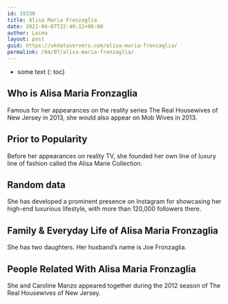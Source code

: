 ```yaml
---
id: 19330
title: Alisa Maria Fronzaglia
date: 2021-04-07T22:49:11+00:00
author: Laima
layout: post
guid: https://ukdataservers.com/alisa-maria-fronzaglia/
permalink: /04/07/alisa-maria-fronzaglia/
---
```


* some text
{: toc}


## Who is Alisa Maria Fronzaglia
                  
                  
                  
Famous for her appearances on the reality series The Real Housewives of New Jersey in 2013, she would also appear on Mob Wives in 2013. 
                  
              
            
              
            
                
                
                
## Prior to Popularity
                  
                  
                  
Before her appearances on reality TV, she founded her own line of luxury line of fashion called the Alisa Marie Collection. 
                  
              
            
              
            
                
                
                
## Random data
                  
                  
                  
She has developed a prominent presence on Instagram for showcasing her high-end luxurious lifestyle, with more than 120,000 followers there. 
                  
              
            
              
            
                
                
                
## Family & Everyday Life of Alisa Maria Fronzaglia
                  
                  
                  
She has two daughters. Her husband&#8217;s name is Joe Fronzaglia.
                  
              
            
              
            
                
                
                
## People Related With Alisa Maria Fronzaglia
                  
                  
                  
She and Caroline Manzo appeared together during the 2012 season of The Real Housewives of New Jersey. 
                  
              
            
              
            
                
              
            
              
              
            
            
              
            
          
          
          
